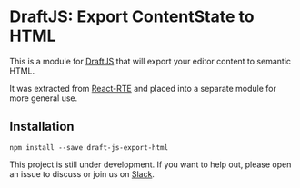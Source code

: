 # DraftJS: Export ContentState to HTML

This is a module for [DraftJS](https://github.com/facebook/draft-js) that will export your editor content to semantic HTML.

It was extracted from [React-RTE](https://react-rte.org) and placed into a separate module for more general use.

## Installation

    npm install --save draft-js-export-html

This project is still under development. If you want to help out, please open an issue to discuss or join us on [Slack](https://draftjs.slack.com/).
